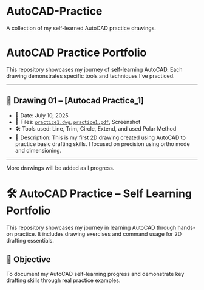 # AutoCAD-Practice
A collection of my self-learned AutoCAD practice drawings.
# AutoCAD Practice Portfolio

This repository showcases my journey of self-learning AutoCAD. Each drawing demonstrates specific tools and techniques I’ve practiced.

---

## 📘 Drawing 01 – [Autocad Practice_1]
- 📅 Date: July 10, 2025
- 📂 Files: [`practice1.dwg`](./practice1.dwg), [`practice1.pdf`](./practice1.pdf), Screenshot
- 🛠️ Tools used: Line, Trim, Circle, Extend, and used Polar Method 
- 📝 Description: This is my first 2D drawing created using AutoCAD to practice basic drafting skills. I focused on precision using ortho mode and dimensioning.

---

More drawings will be added as I progress.

# 🛠️ AutoCAD Practice – Self Learning Portfolio

This repository showcases my journey in learning AutoCAD through hands-on practice. It includes drawing exercises and command usage for 2D drafting essentials.
## 🎯 Objective

To document my AutoCAD self-learning progress and demonstrate key drafting skills through real practice examples.



